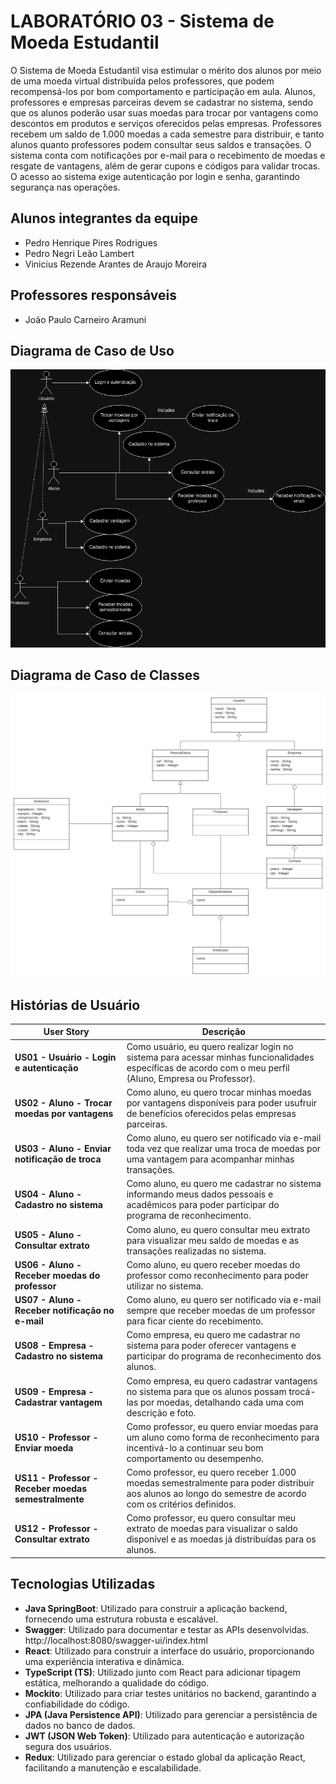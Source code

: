 # LABORATÓRIO 03 - Sistema de Moeda Estudantil

O Sistema de Moeda Estudantil visa estimular o mérito dos alunos por meio de uma moeda virtual distribuída pelos professores, que podem recompensá-los por bom comportamento e participação em aula. Alunos, professores e empresas parceiras devem se cadastrar no sistema, sendo que os alunos poderão usar suas moedas para trocar por vantagens como descontos em produtos e serviços oferecidos pelas empresas. Professores recebem um saldo de 1.000 moedas a cada semestre para distribuir, e tanto alunos quanto professores podem consultar seus saldos e transações. O sistema conta com notificações por e-mail para o recebimento de moedas e resgate de vantagens, além de gerar cupons e códigos para validar trocas. O acesso ao sistema exige autenticação por login e senha, garantindo segurança nas operações.

## Alunos integrantes da equipe

- Pedro Henrique Pires Rodrigues
- Pedro Negri Leão Lambert
- Vinicius Rezende Arantes de Araujo Moreira

## Professores responsáveis

- João Paulo Carneiro Aramuni

## Diagrama de Caso de Uso

![Diagrama de Caso de Uso](Artefatos/Casos%20de%20Uso/DiagramaCasosDeUso.png)

## Diagrama de Caso de Classes

![Diagrama de Caso de Classes](<Artefatos/Diagrama de Classes/LPS-3.svg>)

## Histórias de Usuário

| **User Story**                                  | **Descrição**                                                                                                                                             |
|-------------------------------------------------|-----------------------------------------------------------------------------------------------------------------------------------------------------------|
| **US01 - Usuário - Login e autenticação**        | Como usuário, eu quero realizar login no sistema para acessar minhas funcionalidades específicas de acordo com o meu perfil (Aluno, Empresa ou Professor).  |
| **US02 - Aluno - Trocar moedas por vantagens**   | Como aluno, eu quero trocar minhas moedas por vantagens disponíveis para poder usufruir de benefícios oferecidos pelas empresas parceiras.                  |
| **US03 - Aluno - Enviar notificação de troca**   | Como aluno, eu quero ser notificado via e-mail toda vez que realizar uma troca de moedas por uma vantagem para acompanhar minhas transações.                |
| **US04 - Aluno - Cadastro no sistema**           | Como aluno, eu quero me cadastrar no sistema informando meus dados pessoais e acadêmicos para poder participar do programa de reconhecimento.               |
| **US05 - Aluno - Consultar extrato**             | Como aluno, eu quero consultar meu extrato para visualizar meu saldo de moedas e as transações realizadas no sistema.                                       |
| **US06 - Aluno - Receber moedas do professor**   | Como aluno, eu quero receber moedas do professor como reconhecimento para poder utilizar no sistema.                                                        |
| **US07 - Aluno - Receber notificação no e-mail** | Como aluno, eu quero ser notificado via e-mail sempre que receber moedas de um professor para ficar ciente do recebimento.                                  |
| **US08 - Empresa - Cadastro no sistema**         | Como empresa, eu quero me cadastrar no sistema para poder oferecer vantagens e participar do programa de reconhecimento dos alunos.                         |
| **US09 - Empresa - Cadastrar vantagem**          | Como empresa, eu quero cadastrar vantagens no sistema para que os alunos possam trocá-las por moedas, detalhando cada uma com descrição e foto.             |
| **US10 - Professor - Enviar moeda**              | Como professor, eu quero enviar moedas para um aluno como forma de reconhecimento para incentivá-lo a continuar seu bom comportamento ou desempenho.        |
| **US11 - Professor - Receber moedas semestralmente** | Como professor, eu quero receber 1.000 moedas semestralmente para poder distribuir aos alunos ao longo do semestre de acordo com os critérios definidos.   |
| **US12 - Professor - Consultar extrato**         | Como professor, eu quero consultar meu extrato de moedas para visualizar o saldo disponível e as moedas já distribuídas para os alunos.                     |

## Tecnologias Utilizadas

- **Java SpringBoot**: Utilizado para construir a aplicação backend, fornecendo uma estrutura robusta e escalável.
- **Swagger**: Utilizado para documentar e testar as APIs desenvolvidas. http://localhost:8080/swagger-ui/index.html
- **React**: Utilizado para construir a interface do usuário, proporcionando uma experiência interativa e dinâmica.
- **TypeScript (TS)**: Utilizado junto com React para adicionar tipagem estática, melhorando a qualidade do código.
- **Mockito**: Utilizado para criar testes unitários no backend, garantindo a confiabilidade do código.
- **JPA (Java Persistence API)**: Utilizado para gerenciar a persistência de dados no banco de dados.
- **JWT (JSON Web Token)**: Utilizado para autenticação e autorização segura dos usuários.
- **Redux**: Utilizado para gerenciar o estado global da aplicação React, facilitando a manutenção e escalabilidade.
